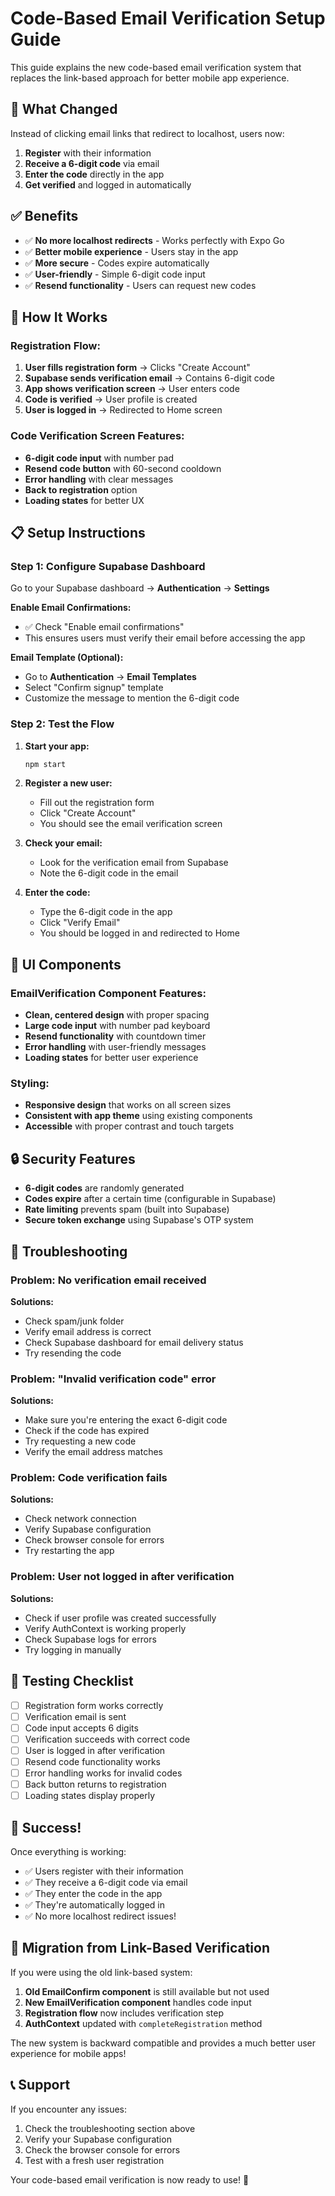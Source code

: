 # Code-Based Email Verification Setup Guide

This guide explains the new code-based email verification system that replaces the link-based approach for better mobile app experience.

## 🎯 What Changed

Instead of clicking email links that redirect to localhost, users now:
1. **Register** with their information
2. **Receive a 6-digit code** via email
3. **Enter the code** directly in the app
4. **Get verified** and logged in automatically

## ✅ Benefits

- ✅ **No more localhost redirects** - Works perfectly with Expo Go
- ✅ **Better mobile experience** - Users stay in the app
- ✅ **More secure** - Codes expire automatically
- ✅ **User-friendly** - Simple 6-digit code input
- ✅ **Resend functionality** - Users can request new codes

## 🔧 How It Works

### Registration Flow:
1. **User fills registration form** → Clicks "Create Account"
2. **Supabase sends verification email** → Contains 6-digit code
3. **App shows verification screen** → User enters code
4. **Code is verified** → User profile is created
5. **User is logged in** → Redirected to Home screen

### Code Verification Screen Features:
- **6-digit code input** with number pad
- **Resend code button** with 60-second cooldown
- **Error handling** with clear messages
- **Back to registration** option
- **Loading states** for better UX

## 📋 Setup Instructions

### Step 1: Configure Supabase Dashboard

Go to your Supabase dashboard → **Authentication** → **Settings**

**Enable Email Confirmations:**
- ✅ Check "Enable email confirmations"
- This ensures users must verify their email before accessing the app

**Email Template (Optional):**
- Go to **Authentication** → **Email Templates**
- Select "Confirm signup" template
- Customize the message to mention the 6-digit code

### Step 2: Test the Flow

1. **Start your app:**
   ```bash
   npm start
   ```

2. **Register a new user:**
   - Fill out the registration form
   - Click "Create Account"
   - You should see the email verification screen

3. **Check your email:**
   - Look for the verification email from Supabase
   - Note the 6-digit code in the email

4. **Enter the code:**
   - Type the 6-digit code in the app
   - Click "Verify Email"
   - You should be logged in and redirected to Home

## 🎨 UI Components

### EmailVerification Component Features:
- **Clean, centered design** with proper spacing
- **Large code input** with number pad keyboard
- **Resend functionality** with countdown timer
- **Error handling** with user-friendly messages
- **Loading states** for better user experience

### Styling:
- **Responsive design** that works on all screen sizes
- **Consistent with app theme** using existing components
- **Accessible** with proper contrast and touch targets

## 🔒 Security Features

- **6-digit codes** are randomly generated
- **Codes expire** after a certain time (configurable in Supabase)
- **Rate limiting** prevents spam (built into Supabase)
- **Secure token exchange** using Supabase's OTP system

## 🚨 Troubleshooting

### Problem: No verification email received
**Solutions:**
- Check spam/junk folder
- Verify email address is correct
- Check Supabase dashboard for email delivery status
- Try resending the code

### Problem: "Invalid verification code" error
**Solutions:**
- Make sure you're entering the exact 6-digit code
- Check if the code has expired
- Try requesting a new code
- Verify the email address matches

### Problem: Code verification fails
**Solutions:**
- Check network connection
- Verify Supabase configuration
- Check browser console for errors
- Try restarting the app

### Problem: User not logged in after verification
**Solutions:**
- Check if user profile was created successfully
- Verify AuthContext is working properly
- Check Supabase logs for errors
- Try logging in manually

## 📱 Testing Checklist

- [ ] Registration form works correctly
- [ ] Verification email is sent
- [ ] Code input accepts 6 digits
- [ ] Verification succeeds with correct code
- [ ] User is logged in after verification
- [ ] Resend code functionality works
- [ ] Error handling works for invalid codes
- [ ] Back button returns to registration
- [ ] Loading states display properly

## 🎉 Success!

Once everything is working:
- ✅ Users register with their information
- ✅ They receive a 6-digit code via email
- ✅ They enter the code in the app
- ✅ They're automatically logged in
- ✅ No more localhost redirect issues!

## 🔄 Migration from Link-Based Verification

If you were using the old link-based system:
1. **Old EmailConfirm component** is still available but not used
2. **New EmailVerification component** handles code input
3. **Registration flow** now includes verification step
4. **AuthContext** updated with `completeRegistration` method

The new system is backward compatible and provides a much better user experience for mobile apps!

## 📞 Support

If you encounter any issues:
1. Check the troubleshooting section above
2. Verify your Supabase configuration
3. Check the browser console for errors
4. Test with a fresh user registration

Your code-based email verification is now ready to use! 🚀
